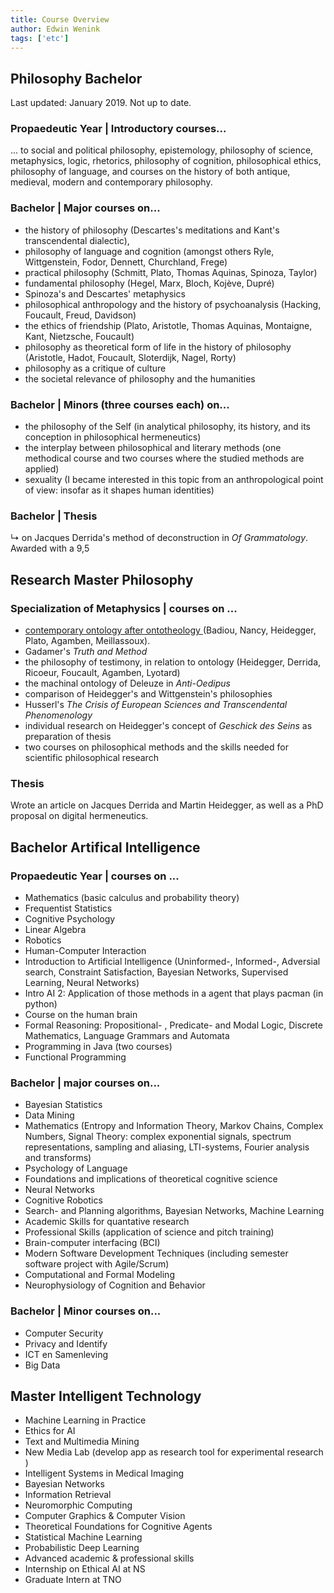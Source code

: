 ```yaml
---
title: Course Overview
author: Edwin Wenink
tags: ['etc']
---
```


<h2>Philosophy Bachelor </h2>

Last updated: January 2019.
Not up to date.

<h3>Propaedeutic Year | Introductory courses... </h3>
<p>
... to social and political philosophy, epistemology, philosophy of science, metaphysics, logic, rhetorics, philosophy of cognition, philosophical ethics, philosophy of language, and courses on the history of both antique, medieval, modern and contemporary philosophy. 
</p>

<h3><b>Bachelor</b> | Major courses on...</h3>
<ul>
 <li> the history of philosophy (Descartes's meditations and Kant's transcendental dialectic),</li>
 <li> philosophy of language and cognition (amongst others Ryle, Wittgenstein, Fodor, Dennett, Churchland, Frege)</li>
 <li> practical philosophy (Schmitt, Plato, Thomas Aquinas, Spinoza, Taylor)</li>
 <li> fundamental philosophy (Hegel, Marx, Bloch, Koj&egraveve, Dupr&eacute)</li>
 <li> Spinoza's and Descartes' metaphysics</li>
 <li> philosophical anthropology and the history of psychoanalysis (Hacking, Foucault, Freud, Davidson)</li>
 <li> the ethics of friendship (Plato, Aristotle, Thomas Aquinas, Montaigne, Kant, Nietzsche, Foucault)</li>
 <li> philosophy as theoretical form of life in the history of philosophy (Aristotle, Hadot, Foucault, Sloterdijk, Nagel, Rorty)</li>
 <li> philosophy as a critique of culture</li>
 <li> the societal relevance of philosophy and the humanities</li>
</ul>

<h3>Bachelor | Minors (three courses each) on...</h3>

<ul>
	<li> the philosophy of the Self (in analytical philosophy, its history, and its conception in philosophical hermeneutics)</li>
	<li> the interplay between philosophical and literary methods (one methodical course and two courses where the studied methods are applied)</li>
	<li> sexuality (I became interested in this topic from an anthropological point of view: insofar as it shapes human identities)</li>
</ul>

<h3> <b>Bachelor</b> | Thesis </h3>
<p>
&#8627 on Jacques Derrida's method of deconstruction in <i>Of Grammatology</i>. Awarded with a 9,5
</p>

<h2>Research Master Philosophy</h2>

<h3><b>Specialization of Metaphysics</b> | courses on ...</h3>
<ul>
	<li><a href="https://www.dupress.duq.edu/products/ontology-after-ontotheology-plurality-event-and-contingency-in-contemporary-philosophy"> contemporary ontology after ontotheology </a>(Badiou, Nancy, Heidegger, Plato, Agamben, Meillassoux).</li>
	<li> Gadamer's <i> Truth and Method </i></li>
	<li> the philosophy of testimony, in relation to ontology (Heidegger, Derrida, Ricoeur, Foucault, Agamben, Lyotard)</li>
    <li> the machinal ontology of Deleuze in <i>Anti-Oedipus</i></li>
	<li> comparison of Heidegger's and Wittgenstein's philosophies</li>
	<li> Husserl's <i> The Crisis of European Sciences and Transcendental Phenomenology </i></li>
	<li> individual research on Heidegger's concept of <i> Geschick des Seins </i> as preparation of thesis</li>
	<li> two courses on philosophical methods and the skills needed for scientific philosophical research</li>
</ul>

<h3><b>Thesis</b></h3>
<p>
Wrote an article on Jacques Derrida and Martin Heidegger, as well as a PhD proposal on digital hermeneutics.
</p>


<h2>Bachelor Artifical Intelligence</h2>

<h3><b>Propaedeutic Year</b> | courses on ... </h3>
<ul>
	<li> Mathematics (basic calculus and probability theory)</li>
	<li> Frequentist Statistics</li>
	<li> Cognitive Psychology</li>
	<li> Linear Algebra</li>
	<li> Robotics</li>
	<li> Human-Computer Interaction</li>
	<li> Introduction to Artificial Intelligence (Uninformed-, Informed-, Adversial search, Constraint Satisfaction, Bayesian Networks, Supervised Learning, Neural Networks)</li>
	<li> Intro AI 2: Application of those methods in a agent that plays pacman (in python)</li>
	<li> Course on the human brain</li>
	<li> Formal Reasoning: Propositional- , Predicate- and Modal Logic, Discrete Mathematics, Language Grammars and Automata</li>
	<li> Programming in Java (two courses)</li>
	<li> Functional Programming</li>
</ul>

<h3><b>Bachelor</b> | major courses on... </h3>
<ul>
	<li> Bayesian Statistics</li>
	<li> Data Mining</li>
	<li> Mathematics (Entropy and Information Theory, Markov Chains, Complex Numbers, Signal Theory: complex exponential signals, spectrum representations, sampling and aliasing, LTI-systems, Fourier analysis and transforms)</li>
	<li> Psychology of Language</li>
	<li> Foundations and implications of theoretical cognitive science</li>
	<li> Neural Networks</li>
	<li> Cognitive Robotics</li>
	<li> Search- and Planning algorithms, Bayesian Networks, Machine Learning</li>
	<li> Academic Skills for quantative research</li>
	<li> Professional Skills (application of science and pitch training) </li>
	<li> Brain-computer interfacing (BCI)</li>
	<li> Modern Software Development Techniques (including semester software project with Agile/Scrum)</li>
	<li> Computational and Formal Modeling</li>
	<li> Neurophysiology of Cognition and Behavior</li>
</ul>

<h3>Bachelor | Minor courses on...</h3>
<ul>
	<li> Computer Security</li>
    <li> Privacy and Identify</li>
    <li> ICT en Samenleving</li>
    <li> Big Data</li>
</ul>

<h2>Master Intelligent Technology </h2>
<ul>
    <li>Machine Learning in Practice</li>
    <li>Ethics for AI</li>
    <li>Text and Multimedia Mining</li>
    <li>New Media Lab (develop app as research tool for experimental research )</li>
    <li>Intelligent Systems in Medical Imaging</li>
    <li>Bayesian Networks</li>
    <li>Information Retrieval</li>
    <li>Neuromorphic Computing</li>
    <li>Computer Graphics & Computer Vision</li>
    <li>Theoretical Foundations for Cognitive Agents</li>
    <li>Statistical Machine Learning</li>
    <li>Probabilistic Deep Learning</li>
    <li>Advanced academic & professional skills</li>
    <li>Internship on Ethical AI at NS</li>
    <li>Graduate Intern at TNO</li> 
</ul>

